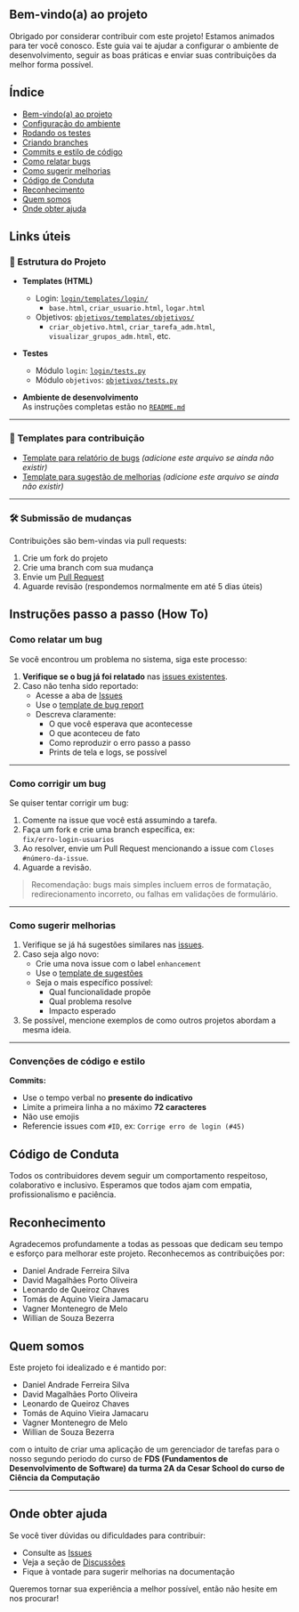## Bem-vindo(a) ao projeto

Obrigado por considerar contribuir com este projeto! Estamos animados para ter você conosco. Este guia vai te ajudar a configurar o ambiente de desenvolvimento, seguir as boas práticas e enviar suas contribuições da melhor forma possível.


## Índice

- [Bem-vindo(a) ao projeto](#bem-vindo-ao-projeto)
- [Configuração do ambiente](#configuração-do-ambiente)
- [Rodando os testes](#rodando-os-testes)
- [Criando branches](#criando-branches)
- [Commits e estilo de código](#commits-e-estilo-de-código)
- [Como relatar bugs](#como-relatar-bugs)
- [Como sugerir melhorias](#como-sugerir-melhorias)
- [Código de Conduta](#código-de-conduta)
- [Reconhecimento](#reconhecimento)
- [Quem somos](#quem-somos)
- [Onde obter ajuda](#onde-obter-ajuda)










## Links úteis

### 📂 Estrutura do Projeto

- **Templates (HTML)**  
  - Login: [`login/templates/login/`](./login/templates/login/)  
    - `base.html`, `criar_usuario.html`, `logar.html`  
  - Objetivos: [`objetivos/templates/objetivos/`](./objetivos/templates/objetivos/)  
    - `criar_objetivo.html`, `criar_tarefa_adm.html`, `visualizar_grupos_adm.html`, etc.

- **Testes**  
  - Módulo `login`: [`login/tests.py`](./login/tests.py)  
  - Módulo `objetivos`: [`objetivos/tests.py`](./objetivos/tests.py)

- **Ambiente de desenvolvimento**  
  As instruções completas estão no [`README.md`](./README.md)

---

### 📑 Templates para contribuição

- [Template para relatório de bugs](./.github/ISSUE_TEMPLATE/bug_report.md) *(adicione este arquivo se ainda não existir)*
- [Template para sugestão de melhorias](./.github/ISSUE_TEMPLATE/enhancement.md) *(adicione este arquivo se ainda não existir)*

---

### 🛠 Submissão de mudanças

Contribuições são bem-vindas via pull requests:

1. Crie um fork do projeto
2. Crie uma branch com sua mudança
3. Envie um [Pull Request](https://github.com/vagnermelo20/Trabalho-FDS/pulls)
4. Aguarde revisão (respondemos normalmente em até 5 dias úteis)



## Instruções passo a passo (How To)

### Como relatar um bug

Se você encontrou um problema no sistema, siga este processo:

1. **Verifique se o bug já foi relatado** nas [issues existentes](https://github.com/vagnermelo20/Trabalho-FDS/issues).
2. Caso não tenha sido reportado:
   - Acesse a aba de [Issues](https://github.com/vagnermelo20/Trabalho-FDS/issues/new?assignees=&labels=bug&template=bug_report.md)
   - Use o [template de bug report](./.github/ISSUE_TEMPLATE/bug_report.md)
   - Descreva claramente:
     - O que você esperava que acontecesse
     - O que aconteceu de fato
     - Como reproduzir o erro passo a passo
     - Prints de tela e logs, se possível

---

### Como corrigir um bug

Se quiser tentar corrigir um bug:

1. Comente na issue que você está assumindo a tarefa.
2. Faça um fork e crie uma branch específica, ex:  
   `fix/erro-login-usuarios`
3. Ao resolver, envie um Pull Request mencionando a issue com `Closes #número-da-issue`.
4. Aguarde a revisão.

> Recomendação: bugs mais simples incluem erros de formatação, redirecionamento incorreto, ou falhas em validações de formulário.

---

### Como sugerir melhorias

1. Verifique se já há sugestões similares nas [issues](https://github.com/vagnermelo20/Trabalho-FDS/issues?q=is%3Aissue+label%3Aenhancement).
2. Caso seja algo novo:
   - Crie uma nova issue com o label `enhancement`
   - Use o [template de sugestões](./.github/ISSUE_TEMPLATE/enhancement.md)
   - Seja o mais específico possível:
     - Qual funcionalidade propõe
     - Qual problema resolve
     - Impacto esperado
3. Se possível, mencione exemplos de como outros projetos abordam a mesma ideia.

---

### Convenções de código e estilo

**Commits:**
- Use o tempo verbal no **presente do indicativo**
- Limite a primeira linha a no máximo **72 caracteres**
- Não use emojis
- Referencie issues com `#ID`, ex: `Corrige erro de login (#45)`















## Código de Conduta

Todos os contribuidores devem seguir um comportamento respeitoso, colaborativo e inclusivo. Esperamos que todos ajam com empatia, profissionalismo e paciência.



## Reconhecimento

Agradecemos profundamente a todas as pessoas que dedicam seu tempo e esforço para melhorar este projeto. Reconhecemos as contribuições por:

- Daniel Andrade Ferreira Silva
- David Magalhães Porto Oliveira
- Leonardo de Queiroz Chaves
- Tomás de Aquino Vieira Jamacaru
- Vagner Montenegro de Melo
- Willian de Souza Bezerra

## Quem somos

Este projeto foi idealizado e é mantido por:

- Daniel Andrade Ferreira Silva
- David Magalhães Porto Oliveira
- Leonardo de Queiroz Chaves
- Tomás de Aquino Vieira Jamacaru
- Vagner Montenegro de Melo
- Willian de Souza Bezerra

com o intuito de criar uma aplicação de um gerenciador de tarefas para o nosso segundo periodo do curso de  **FDS (Fundamentos de Desenvolvimento de Software) da turma 2A da Cesar School do curso de Ciência da Computação**

---

## Onde obter ajuda

Se você tiver dúvidas ou dificuldades para contribuir:

- Consulte as [Issues](https://github.com/vagnermelo20/Trabalho-FDS/issues)
- Veja a seção de [Discussões](https://github.com/vagnermelo20/Trabalho-FDS/discussions)
- Fique à vontade para sugerir melhorias na documentação

Queremos tornar sua experiência a melhor possível, então não hesite em nos procurar!